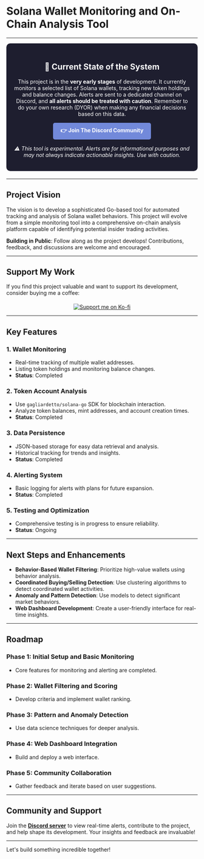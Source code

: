 # Solana Wallet Monitoring and On-Chain Analysis Tool

---

<div style="background-color: #1E1E2F; color: white; border-radius: 10px; padding: 20px; margin-bottom: 20px;">
    <h2 style="text-align: center;">🚀 Current State of the System</h2>
    <p style="text-align: center;">This project is in the <strong>very early stages</strong> of development. It currently monitors a selected list of Solana wallets, tracking new token holdings and balance changes. Alerts are sent to a dedicated channel on Discord, and <strong>all alerts should be treated with caution</strong>. Remember to do your own research (DYOR) when making any financial decisions based on this data.</p>
    <div style="text-align: center; margin-top: 15px;">
        <a href="https://discord.gg/7vY9ZBPdya" style="display: inline-block; background-color: #7289DA; color: white; padding: 10px 20px; border-radius: 5px; text-decoration: none; font-weight: bold;">
            👉 Join The Discord Community
        </a>
        </br>
    </div>
    <p style="text-align: center; margin-top: 15px; font-style: italic;">⚠️ This tool is experimental. Alerts are for informational purposes and may not always indicate actionable insights. Use with caution.</p>
</div>

---

## Project Vision
The vision is to develop a sophisticated Go-based tool for automated tracking and analysis of Solana wallet behaviors. This project will evolve from a simple monitoring tool into a comprehensive on-chain analysis platform capable of identifying potential insider trading activities.

**Building in Public**: Follow along as the project develops! Contributions, feedback, and discussions are welcome and encouraged.

---

## Support My Work
If you find this project valuable and want to support its development, consider buying me a coffee:

<div style="text-align: center; margin-top: 20px;">
    <a href="https://ko-fi.com/P5P5KGUSC">
        <img src="https://ko-fi.com/img/githubbutton_sm.svg" alt="Support me on Ko-fi" style="border: 0;">
    </a>
</div>

---

## Key Features

### 1. Wallet Monitoring
- Real-time tracking of multiple wallet addresses.
- Listing token holdings and monitoring balance changes.
- **Status**: Completed

### 2. Token Account Analysis
- Use `gagliardetto/solana-go` SDK for blockchain interaction.
- Analyze token balances, mint addresses, and account creation times.
- **Status**: Completed

### 3. Data Persistence
- JSON-based storage for easy data retrieval and analysis.
- Historical tracking for trends and insights.
- **Status**: Completed

### 4. Alerting System
- Basic logging for alerts with plans for future expansion.
- **Status**: Completed

### 5. Testing and Optimization
- Comprehensive testing is in progress to ensure reliability.
- **Status**: Ongoing

---

## Next Steps and Enhancements
- **Behavior-Based Wallet Filtering**: Prioritize high-value wallets using behavior analysis.
- **Coordinated Buying/Selling Detection**: Use clustering algorithms to detect coordinated wallet activities.
- **Anomaly and Pattern Detection**: Use models to detect significant market behaviors.
- **Web Dashboard Development**: Create a user-friendly interface for real-time insights.

---

## Roadmap

### Phase 1: Initial Setup and Basic Monitoring
- Core features for monitoring and alerting are completed.

### Phase 2: Wallet Filtering and Scoring
- Develop criteria and implement wallet ranking.

### Phase 3: Pattern and Anomaly Detection
- Use data science techniques for deeper analysis.

### Phase 4: Web Dashboard Integration
- Build and deploy a web interface.

### Phase 5: Community Collaboration
- Gather feedback and iterate based on user suggestions.

---

## Community and Support
Join the [**Discord server**](https://discord.gg/7vY9ZBPdya) to view real-time alerts, contribute to the project, and help shape its development. Your insights and feedback are invaluable!

---

Let's build something incredible together!
